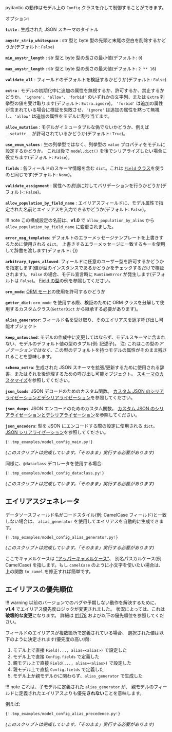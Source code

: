 <!--
Behaviour of pydantic can be controlled via the `Config` class on a model.
-->
pydantic の動作はモデル上の `Config` クラスを介して制御することができます。

<!--
Options:
-->
オプション:

<!--
**`title`**
: the title for the generated JSON Schema
-->
**`title`**
: 生成された JSON スキーマのタイトル

<!--
**`anystr_strip_whitespace`**
: whether to strip leading and trailing whitespace for str & byte types (default: `False`)
-->
**`anystr_strip_whitespace`**
: str 型と byte 型の先頭と末尾の空白を削除するかどうか(デフォルト: `False`)

<!--
**`min_anystr_length`**
: the min length for str & byte types (default: `0`)
-->
**`min_anystr_length`**
: str 型と byte 型の長さの最小値(デフォルト: `0`)

<!--
**`max_anystr_length`**
: the max length for str & byte types (default: `2 ** 16`)
-->
**`max_anystr_length`**
: str 型と byte 型の長さの最大値(デフォルト: `2 ** 16`)

<!--
**`validate_all`**
: whether to validate field defaults (default: `False`)
-->
**`validate_all`**
: フィールドのデフォルトを検証するかどうか(デフォルト: `False`)

<!--
**`extra`**
: whether to ignore, allow, or forbid extra attributes during model initialization. Accepts the string values of
  `'ignore'`, `'allow'`, or `'forbid'`, or values of the `Extra` enum (default: `Extra.ignore`).
  `'forbid'` will cause validation to fail if extra attributes are included, `'ignore'` will silently ignore any extra attributes,
  and `'allow'` will assign the attributes to the model.
-->
**`extra`**
: モデルの初期化中に追加の属性を無視するか、許可するか、禁止するかどうか。
  `'ignore'`、`'allow'`、`'forbid'` のいずれかの文字列、または `Extra` 列挙型の値を受け取ります(デフォルト: `Extra.ignore`)。
  `'forbid'` は追加の属性が含まれている場合に検証を失敗させ、`'ignore'` は追加の属性を黙って無視し、`'allow'` は追加の属性をモデルに割り当てます。

<!--
**`allow_mutation`**
: whether or not models are faux-immutable, i.e. whether `__setattr__` is allowed (default: `True`)
-->
**`allow_mutation`**
: モデルがイミュータブルな偽でないかどうか、例えば `__setattr__` が許可されているかどうか(デフォルト: `True`)。

<!--
**`use_enum_values`**
: whether to populate models with the `value` property of enums, rather than the raw enum.
  This may be useful if you want to serialise `model.dict()` later (default: `False`)
-->
**`use_enum_values`**
: 生の列挙型ではなく、列挙型の `value` プロパティをモデルに設定するかどうか。
  これは後で `model.dict()` を後でシリアライズしたい場合に役立ちます(デフォルト: `False`)。

<!--
**`fields`**
: a `dict` containing schema information for each field; this is equivalent to
  using [the `Field` class](schema.md) (default: `None`)
-->
**`fields`**
: 各フィールドのスキーマ情報を含む `dict`。これは [`Field` クラス](schema.md)を使うのと同じです(デフォルト: `None`)。

<!--
**`validate_assignment`**
: whether to perform validation on *assignment* to attributes (default: `False`)
-->
**`validate_assignment`**
: 属性への*割当*に対してバリデーションを行うかどうか(デフォルト: `False`)。

<!--
**`allow_population_by_field_name`**
: whether an aliased field may be populated by its name as given by the model
  attribute, as well as the alias (default: `False`)
-->
**`allow_population_by_field_name`**
: エイリアスフィールドに、モデル属性で指定された名前とエイリアスを入力できるかどうか(デフォルト: `False`)。

<!--
!!! note
    The name of this configuration setting was changed in **v1.0** from
    `allow_population_by_alias` to `allow_population_by_field_name`.
-->
!!! note
    この構成設定の名前は、**v1.0** で `allow_population_by_alias` から `allow_population_by_field_name` に変更されました。

<!--
**`error_msg_templates`**
: a `dict` used to override the default error message templates.
  Pass in a dictionary with keys matching the error messages you want to override (default: `{}`)
-->
**`error_msg_templates`**: デフォルトのエラーメッセージテンプレートを上書きするために使用される `dict`。
上書きするエラーメッセージに一致するキーを使用して辞書を渡します(デフォルト: {})

<!--
**`arbitrary_types_allowed`**
: whether to allow arbitrary user types for fields (they are validated simply by
  checking if the value is an instance of the type). If `False`, `RuntimeError` will be
  raised on model declaration (default: `False`). See an example in
  [Field Types](types.md#arbitrary-types-allowed).
-->
**`arbitrary_types_allowed`**:
フィールドに任意のユーザー型を許可するかどうかを指定します(値が型のインスタンスであるかどうかをチェックするだけで検証されます)。
`False` の場合、モデル宣言時に `RuntimeError` が発生します(デフォルトは `False`)。
[Field の型](types.md#arbitrary-types-allowed)の例を参照してください。

<!--
**`orm_mode`**
: whether to allow usage of [ORM mode](models.md#orm-mode)
-->
**`orm_mode`**:
[ORM モード](models.md#orm-mode)の使用を許可するかどうか

<!--
**`getter_dict`**
: a custom class (which should inherit from `GetterDict`) to use when decomposing ORM classes for validation,
  for use with `orm_mode`
-->
**`getter_dict`**:
`orm_mode` を使用する際、検証のために ORM クラスを分解して使用するカスタムクラス(`GetterDict` から継承する必要があります)。

<!--
**`alias_generator`**
: a callable that takes a field name and returns an alias for it
-->
**`alias_generator`**:
フィールド名を受け取り、そのエイリアスを返す呼び出し可能オブジェクト

<!--
**`keep_untouched`**
: a tuple of types (e.g. descriptors) for a model's default values that should not be changed during model creation and will
not be included in the model schemas. **Note**: this means that attributes on the model with *defaults of this type*, not *annotations of this type*, will be left alone.
-->
**`keep_untouched`**:
モデルの作成中に変更してはならず、モデルスキーマに含まれない、モデルのデフォルト値の型のタプル(例: 記述子)。
注: これはこの型の*アノテーションではなく*、この型のデフォルトを持つモデルの属性がそのまま残されることを意味します。

<!--
**`schema_extra`**
: a `dict` used to extend/update the generated JSON Schema, or a callable to post-process it; see [Schema customization](schema.md#schema-customization)
-->
**`schema_extra`**:
生成された JSON スキーマを拡張/更新するために使用される辞書、またはそれを後処理するための呼び出し可能オブジェクト。
[スキーマのカスタマイズ](schema.md#schema-customization)を参照してください。

<!--
**`json_loads`**
: a custom function for decoding JSON; see [custom JSON (de)serialisation](exporting_models.md#custom-json-deserialisation)
-->
**`json_loads`**:
JSON デコードのためのカスタム関数。
[カスタム JSON のシリアライゼーションとデシリアライゼーション](exporting_models.md#custom-json-deserialisation)を参照してください。

<!--
**`json_dumps`**
: a custom function for encoding JSON; see [custom JSON (de)serialisation](exporting_models.md#custom-json-deserialisation)
-->
**`json_dumps`**:
JSON エンコードのためのカスタム関数。
[カスタム JSON のシリアライゼーションとデシリアライゼーション](exporting_models.md#custom-json-deserialisation)を参照してください。

<!--
**`json_encoders`**
: a `dict` used to customise the way types are encoded to JSON; see [JSON Serialisation](exporting_models.md#modeljson)
-->
**`json_encoders`**:
型を JSON にエンコードする際の設定に使用される `dict`。
[JSON シリアライゼーション](exporting_models.md#modeljson)を参照してください。

```py
{!.tmp_examples/model_config_main.py!}
```

<!--
_(This script is complete, it should run "as is")_
-->
_(このスクリプトは完成しています。「そのまま」実行する必要があります)_

<!--
Similarly, if using the `@dataclazss` decorator:
-->
同様に、`@dataclass` デコレータを使用する場合:

```py
{!.tmp_examples/model_config_dataclass.py!}
```

<!--
_(This script is complete, it should run "as is")_
-->
_(このスクリプトは完成しています。「そのまま」実行する必要があります)_

<!--
## Alias Generator
-->
## エイリアスジェネレータ

<!--
If data source field names do not match your code style (e. g. CamelCase fields),
you can automatically generate aliases using `alias_generator`:
-->
データソースフィールド名がコードスタイル(例: CamelCase フィールド)と一致しない場合は、
`alias_generator` を使用してエイリアスを自動的に生成できます。

```py
{!.tmp_examples/model_config_alias_generator.py!}
```

<!--
_(This script is complete, it should run "as is")_
-->
_(このスクリプトは完成しています。「そのまま」実行する必要があります)_

<!--
Here camel case refers to ["upper camel case"](https://en.wikipedia.org/wiki/Camel_case) aka pascal case
e.g. `CamelCase`. If you'd like instead to use lower camel case e.g. `camelCase`,
it should be trivial to modify the `to_camel` function above.
-->
ここでキャメルケースは ["アッパーキャメルケース"](https://en.wikipedia.org/wiki/Camel_case)、
別名パスカルケース(例: CamelCase) を指します。もし `camelCase` のように小文字を使いたい場合は、
上の関数 `to_camel` を修正すれば簡単です。

<!--
## Alias Precedence
-->
## エイリアスの優先順位

<!--
!!! warning
    Alias priority logic changed in **v1.4** to resolve buggy and unexpected behaviour in previous versions.
    In some circumstances this may represent a **breaking change**,
    see [#1178](https://github.com/samuelcolvin/pydantic/issues/1178) and the precedence order below for details.
-->
!!! warning
    以前のバージョンでのバグや予期しない動作を解決するために、**v1.4** でエイリアス優先度ロジックが変更されました。
    状況によっては、これは**破壊的な変更**になります。
    詳細は [#1178](https://github.com/samuelcolvin/pydantic/issues/1178) および以下の優先順位を参照してください。

<!--
In the case where a field's alias may be defined in multiple places,
the selected value is determined as follows (in descending order of priority):
-->
フィールドのエイリアスが複数箇所で定義されている場合、
選択された値は以下のように決定されます(優先度の高い順):

<!--
1. Set via `Field(..., alias=<alias>)`, directly on the model
2. Defined in `Config.fields`, directly on the model
3. Set via `Field(..., alias=<alias>)`, on a parent model
4. Defined in `Config.fields`, on a parent model
5. Generated by `alias_generator`, regardless of whether it's on the model or a parent
-->
1. モデル上で直接 `Field(..., alias=<alias>)` で設定した
2. モデル上で直接 `Config.fields` で定義した
3. 親モデル上で直接 `Field(..., alias=<alias>)` で設定した
4. 親モデル上で直接 `Config.fields` で定義した
5. モデル上か親モデルかに関わらず、`alias_generator` で生成した

<!--
!!! note
    This means an `alias_generator` defined on a child model **does not** take priority over an alias defined
    on a field in a parent model.
-->
!!! note
    これは、子モデルに定義された `alias_generator` が、
    親モデルのフィールドに定義されたエイリアスよりも優先**されない**ことを意味します。

<!--
For example:
-->
例えば:

```py
{!.tmp_examples/model_config_alias_precedence.py!}
```
<!--
_(This script is complete, it should run "as is")_
-->
_(このスクリプトは完成しています。「そのまま」実行する必要があります)_
